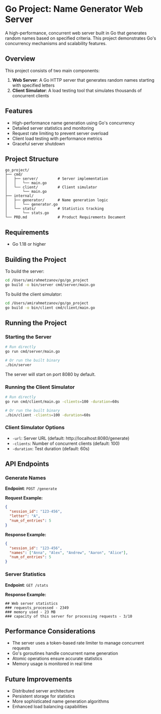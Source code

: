 # Go Project: Name Generator Web Server

A high-performance, concurrent web server built in Go that generates random names based on specified criteria. This project demonstrates Go's concurrency mechanisms and scalability features.

## Overview

This project consists of two main components:
1. **Web Server**: A Go HTTP server that generates random names starting with specified letters
2. **Client Simulator**: A load testing tool that simulates thousands of concurrent clients

## Features

- High-performance name generation using Go's concurrency
- Detailed server statistics and monitoring
- Request rate limiting to prevent server overload
- Client load testing with performance metrics
- Graceful server shutdown

## Project Structure

```
go_project/
├── cmd/
│   ├── server/         # Server implementation
│   │   └── main.go
│   └── client/         # Client simulator
│       └── main.go
├── internal/
│   ├── generator/      # Name generation logic
│   │   └── generator.go
│   └── stats/          # Statistics tracking
│       └── stats.go
└── PRD.md              # Product Requirements Document
```

## Requirements

- Go 1.18 or higher

## Building the Project

To build the server:

```bash
cd /Users/amirahmetzanov/go/go_project
go build -o bin/server cmd/server/main.go
```

To build the client simulator:

```bash
cd /Users/amirahmetzanov/go/go_project
go build -o bin/client cmd/client/main.go
```

## Running the Project

### Starting the Server

```bash
# Run directly
go run cmd/server/main.go

# Or run the built binary
./bin/server
```

The server will start on port 8080 by default.

### Running the Client Simulator

```bash
# Run directly
go run cmd/client/main.go -clients=100 -duration=60s

# Or run the built binary
./bin/client -clients=100 -duration=60s
```

### Client Simulator Options

- `-url`: Server URL (default: http://localhost:8080/generate)
- `-clients`: Number of concurrent clients (default: 100)
- `-duration`: Test duration (default: 60s)

## API Endpoints

### Generate Names

**Endpoint**: `POST /generate`

**Request Example:**
```json
{
  "session_id": "123-456",
  "letter": "A",
  "num_of_entries": 5
}
```

**Response Example:**
```json
{
  "session_id": "123-456",
  "names": ["Anna", "Alex", "Andrew", "Aaron", "Alice"],
  "num_of_entries": 5
}
```

### Server Statistics

**Endpoint**: `GET /stats`

**Response Example:**
```
## Web server statistics
### requests_processed - 2349
### memory used - 23 MB
### capacity of this server for processing requests - 3/10
```

## Performance Considerations

- The server uses a token-based rate limiter to manage concurrent requests
- Go's goroutines handle concurrent name generation
- Atomic operations ensure accurate statistics
- Memory usage is monitored in real time

## Future Improvements

- Distributed server architecture
- Persistent storage for statistics
- More sophisticated name generation algorithms
- Enhanced load balancing capabilities
